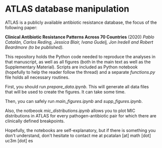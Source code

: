 # ATLAS database manipulation

ATLAS is a publicly available antibiotic resistance database, the focus of the following paper:

**Clinical Antibiotic Resistance Patterns Across 70 Countries** (2020) *Pablo Catalán, Carlos Reding, Jessica Blair, Ivana Gudelj, Jon Iredell and Robert Beardmore (to be published).*

This repository holds the Python code needed to reproduce the analyses in that manuscript, as well as all figures (both in the main text as well as the Supplementary Material). Scripts are included as Python notebook (hopefully to help the reader follow the thread) and a separate *functions.py* file holds all necessary routines.

First, you should run *prepare_data.ipynb*. This will generate all data files that will be used to create the figures. It can take some time. 

Then, you can safely run *main_figures.ipynb* and *supp_figures.ipynb*.

Also, the notbeook *mic_distributions.ipynb* allows you to plot MIC distributions in ATLAS for every pathogen-antibiotic pair for which there are clinically defined breakpoints.

Hopefully, the notebooks are self-explanatory, but if there is something you don't understand, don't hesitate to contact me at pcatalan [at] math [dot] uc3m [dot] es

